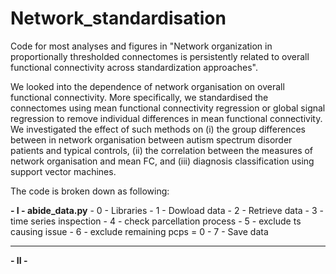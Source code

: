 # Network_standardisation 

Code for most analyses and figures in "Network organization in proportionally thresholded connectomes is persistently related to overall functional connectivity across standardization approaches".

We looked into the dependence of network organisation on overall functional connectivity. More specifically, we standardised the connectomes using mean functional connectivity regression or global signal regression to remove individual differences in mean functional connectivity. We investigated the effect of such methods on (i) the group differences between in network organisation between autism spectrum disorder patients and typical controls, (ii) the correlation between the measures of network organisation and mean FC, and (iii) diagnosis classification using support vector machines. 

The code is broken down as following:

**- I - abide_data.py**
    - 0 - Libraries
    - 1 - Dowload data
    - 2 - Retrieve data
    - 3 - time series inspection
    - 4 - check parcellation process
    - 5 - exclude ts causing issue
    - 6 - exclude remaining pcps = 0
    - 7 - Save data
    
--------------------------------------
**- II -**


